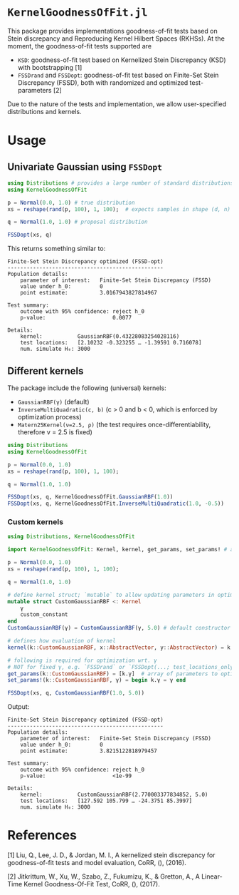 # `KernelGoodnessOfFit.jl`

This package provides implementations goodness-of-fit tests based on Stein discrepancy and Reproducing Kernel Hilbert Spaces (RKHSs). At the moment, the goodness-of-fit tests supported are
- `KSD`: goodness-of-fit test based on Kernelized Stein Discrepancy (KSD) with bootstrapping [1]
- `FSSDrand` and `FSSDopt`: goodness-of-fit test based on Finite-Set Stein Discrepancy (FSSD), both with randomized and optimized test-parameters [2]

Due to the nature of the tests and implementation, we allow user-specified distributions and kernels.

# Usage
## Univariate Gaussian using `FSSDopt`
```julia
using Distributions # provides a large number of standard distributions
using KernelGoodnessOfFit

p = Normal(0.0, 1.0) # true distribution
xs = reshape(rand(p, 100), 1, 100);  # expects samples in shape (d, n) for d-dimensional data

q = Normal(1.0, 1.0) # proposal distribution

FSSDopt(xs, q)
```

This returns something similar to:

```
Finite-Set Stein Discrepancy optimized (FSSD-opt)
-------------------------------------------------
Population details:
    parameter of interest:   Finite-Set Stein Discrepancy (FSSD)
    value under h_0:         0
    point estimate:          3.0167943827814967

Test summary:
    outcome with 95% confidence: reject h_0
    p-value:                     0.0077

Details:
    kernel:           GaussianRBF(0.43228083254028116)
    test locations:   [2.10232 -0.323255 … -1.39591 0.716078]
    num. simulate H₀: 3000
```

## Different kernels
The package include the following (universal) kernels:
- `GaussianRBF(γ)` (default)
- `InverseMultiQuadratic(c, b)` (c > 0 and b < 0, which is enforced by optimization process)
- `Matern25Kernel(ν=2.5, ρ)` (the test requires once-differentiability, therefore ν = 2.5 is fixed)

```julia
using Distributions
using KernelGoodnessOfFit

p = Normal(0.0, 1.0)
xs = reshape(rand(p, 100), 1, 100);

q = Normal(1.0, 1.0)

FSSDopt(xs, q, KernelGoodnessOfFit.GaussianRBF(1.0))
FSSDopt(xs, q, KernelGoodnessOfFit.InverseMultiQuadratic(1.0, -0.5))
```

### Custom kernels
```julia
using Distributions, KernelGoodnessOfFit

import KernelGoodnessOfFit: Kernel, kernel, get_params, set_params! # allows extending `kernel` method

p = Normal(0.0, 1.0)
xs = reshape(rand(p, 100), 1, 100);

q = Normal(1.0, 1.0)

# define kernel struct; `mutable` to allow updating parameters in optimization process
mutable struct CustomGaussianRBF <: Kernel
    γ
    custom_constant
end
CustomGaussianRBF(γ) = CustomGaussianRBF(γ, 5.0) # default constructor

# defines how evaluation of kernel
kernel(k::CustomGaussianRBF, x::AbstractVector, y::AbstractVector) = k.custom_constant * exp(- 0.5 * k.γ^(-2) * sum((x - y).^2))

# following is required for optimization wrt. γ
# NOT for fixed γ, e.g. `FSSDrand` or `FSSDopt(...; test_locations_only=true)`
get_params(k::CustomGaussianRBF) = [k.γ]  # array of parameters to optimize => `custom_constant` stays fixed
set_params!(k::CustomGaussianRBF, γ) = begin k.γ = γ end

FSSDopt(xs, q, CustomGaussianRBF(1.0, 5.0))
```

Output:
```
Finite-Set Stein Discrepancy optimized (FSSD-opt)
-------------------------------------------------
Population details:
    parameter of interest:   Finite-Set Stein Discrepancy (FSSD)
    value under h_0:         0
    point estimate:          3.8215122818979457

Test summary:
    outcome with 95% confidence: reject h_0
    p-value:                     <1e-99

Details:
    kernel:           CustomGaussianRBF(2.770003377834852, 5.0)
    test locations:   [127.592 105.799 … -24.3751 85.3997]
    num. simulate H₀: 3000
```

# References
[1] Liu, Q., Lee, J. D., & Jordan, M. I., A kernelized stein discrepancy for goodness-of-fit tests and model evaluation, CoRR, (),  (2016). 

[2] Jitkrittum, W., Xu, W., Szabo, Z., Fukumizu, K., & Gretton, A., A Linear-Time Kernel Goodness-Of-Fit Test, CoRR, (),  (2017). 
